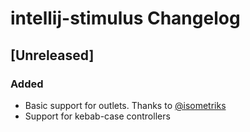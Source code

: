 <!-- Keep a Changelog guide -> https://keepachangelog.com -->

# intellij-stimulus Changelog

## [Unreleased]
### Added
- Basic support for outlets. Thanks to [@isometriks](https://github.com/isometriks) 
- Support for kebab-case controllers
